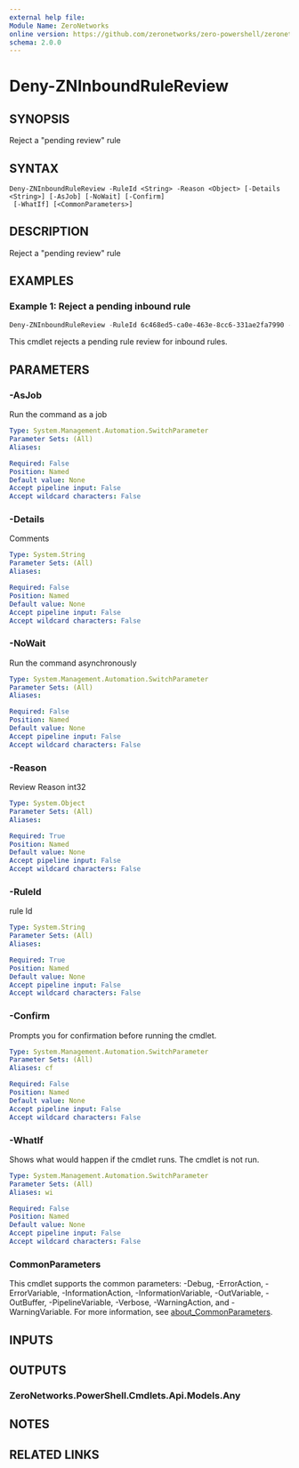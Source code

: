 ```yaml
---
external help file:
Module Name: ZeroNetworks
online version: https://github.com/zeronetworks/zero-powershell/zeronetworks/Deny-ZNInboundRuleReview
schema: 2.0.0
---
```


# Deny-ZNInboundRuleReview

## SYNOPSIS
Reject a "pending review" rule

## SYNTAX

```
Deny-ZNInboundRuleReview -RuleId <String> -Reason <Object> [-Details <String>] [-AsJob] [-NoWait] [-Confirm]
 [-WhatIf] [<CommonParameters>]
```

## DESCRIPTION
Reject a "pending review" rule

## EXAMPLES

### Example 1: Reject a pending inbound rule
```powershell
Deny-ZNInboundRuleReview -RuleId 6c468ed5-ca0e-463e-8cc6-331ae2fa7990 -Reason MissingPortorProcess
```

This cmdlet rejects a pending rule review for inbound rules.

## PARAMETERS

### -AsJob
Run the command as a job

```yaml
Type: System.Management.Automation.SwitchParameter
Parameter Sets: (All)
Aliases:

Required: False
Position: Named
Default value: None
Accept pipeline input: False
Accept wildcard characters: False
```

### -Details
Comments

```yaml
Type: System.String
Parameter Sets: (All)
Aliases:

Required: False
Position: Named
Default value: None
Accept pipeline input: False
Accept wildcard characters: False
```

### -NoWait
Run the command asynchronously

```yaml
Type: System.Management.Automation.SwitchParameter
Parameter Sets: (All)
Aliases:

Required: False
Position: Named
Default value: None
Accept pipeline input: False
Accept wildcard characters: False
```

### -Reason
Review Reason int32

```yaml
Type: System.Object
Parameter Sets: (All)
Aliases:

Required: True
Position: Named
Default value: None
Accept pipeline input: False
Accept wildcard characters: False
```

### -RuleId
rule Id

```yaml
Type: System.String
Parameter Sets: (All)
Aliases:

Required: True
Position: Named
Default value: None
Accept pipeline input: False
Accept wildcard characters: False
```

### -Confirm
Prompts you for confirmation before running the cmdlet.

```yaml
Type: System.Management.Automation.SwitchParameter
Parameter Sets: (All)
Aliases: cf

Required: False
Position: Named
Default value: None
Accept pipeline input: False
Accept wildcard characters: False
```

### -WhatIf
Shows what would happen if the cmdlet runs.
The cmdlet is not run.

```yaml
Type: System.Management.Automation.SwitchParameter
Parameter Sets: (All)
Aliases: wi

Required: False
Position: Named
Default value: None
Accept pipeline input: False
Accept wildcard characters: False
```

### CommonParameters
This cmdlet supports the common parameters: -Debug, -ErrorAction, -ErrorVariable, -InformationAction, -InformationVariable, -OutVariable, -OutBuffer, -PipelineVariable, -Verbose, -WarningAction, and -WarningVariable. For more information, see [about_CommonParameters](http://go.microsoft.com/fwlink/?LinkID=113216).

## INPUTS

## OUTPUTS

### ZeroNetworks.PowerShell.Cmdlets.Api.Models.Any

## NOTES

## RELATED LINKS

